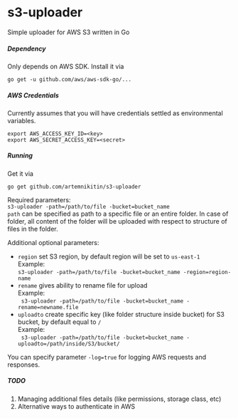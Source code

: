 # s3-uploader
Simple uploader for AWS S3 written in Go

##### Dependency

Only depends on AWS SDK. Install it via    
```
go get -u github.com/aws/aws-sdk-go/...
```

##### AWS Credentials

Currently assumes that you will have credentials settled as environmental variables.   
```
export AWS_ACCESS_KEY_ID=<key>
export AWS_SECRET_ACCESS_KEY=<secret>
```

##### Running
Get it via    
``` 
go get github.com/artemnikitin/s3-uploader 
``` 
   
Required parameters:          
``` s3-uploader -path=/path/to/file -bucket=bucket_name ```   
```path``` can be specified as path to a specific file or an entire folder. In case of folder, all content of the folder will be uploaded with respect to structure of files in the folder.   
   
Additional optional parameters:   
- ```region``` set S3 region, by default region will be set to ```us-east-1```       
Example:    
``` s3-uploader -path=/path/to/file -bucket=bucket_name -region=region-name ```    
- ```rename``` gives ability to rename file for upload      
Example:   
``` s3-uploader -path=/path/to/file -bucket=bucket_name -rename=newname.file```   
- ```uploadto``` create specific key (like folder structure inside bucket) for S3 bucket, by default equal to ```/```   
Example:   
``` s3-uploader -path=/path/to/file -bucket=bucket_name -uploadto=/path/inside/S3/bucket/```  

You can specify parameter ```-log=true``` for logging AWS requests and responses.

##### TODO  
1. Managing additional files details (like permissions, storage class, etc)
2. Alternative ways to authenticate in AWS
